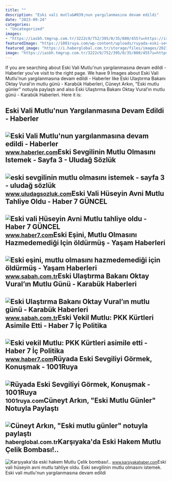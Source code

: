 ```yaml
---
title: ""
description: "Eski vali mutlu&#039;nun yargılanmasına devam edildi"
date: "2023-09-24"
categories:
- "Uncategorized"
images:
- "https://iasbh.tmgrup.com.tr/3222c9/752/395/0/35/800/455?u=https://isbh.tmgrup.com.tr/sbh/2020/03/11/eski-esini-mutlu-olmasini-hazmedemedigi-icin-oldurmus-1583937299879.jpg"
featuredImage: "https://1001ruya.com/wp-content/uploads/ruyada-eski-sevgili-gormek.jpg"
featured_image: "https://i.haberglobal.com.tr/storage/files/images/2021/10/29/cuneyt-arkin-eski-mutlu-gunler-notuyla-paylasti-DwpK.jpg"
image: "https://iasbh.tmgrup.com.tr/3222c9/752/395/0/35/800/455?u=https://isbh.tmgrup.com.tr/sbh/2020/03/11/eski-esini-mutlu-olmasini-hazmedemedigi-icin-oldurmus-1583937299879.jpg"
---
```


If you are searching about Eski Vali Mutlu'nun yargılanmasına devam edildi - Haberler you've visit to the right page. We have 9 Images about Eski Vali Mutlu'nun yargılanmasına devam edildi - Haberler like Eski Ulaştırma Bakanı Oktay Vural’ın mutlu günü - Karabük Haberleri, Cüneyt Arkın, "Eski mutlu günler" notuyla paylaştı and also Eski Ulaştırma Bakanı Oktay Vural’ın mutlu günü - Karabük Haberleri. Here it is:

Eski Vali Mutlu'nun Yargılanmasına Devam Edildi - Haberler
----------------------------------------------------------

 ![Eski Vali Mutlu'nun yargılanmasına devam edildi - Haberler](https://i.hbrcdn.com/haber/2019/09/12/eski-vali-mutlu-nun-yargilanmasina-devam-edil-12417532_local.jpg) <small>www.haberler.com</small>Eski Sevgilinin Mutlu Olmasını Istemek - Sayfa 3 - Uludağ Sözlük
----------------------------------------------------------------

 ![eski sevgilinin mutlu olmasını istemek - sayfa 3 - uludağ sözlük](https://galeri13.uludagsozluk.com/684/eski-sevgilinin-mutlu-olmasini-istemek_1910708.gif) <small>www.uludagsozluk.com</small>Eski Vali Hüseyin Avni Mutlu Tahliye Oldu - Haber 7 GÜNCEL
----------------------------------------------------------

 ![Eski vali Hüseyin Avni Mutlu tahliye oldu - Haber 7 GÜNCEL](https://i20.haber7.net/resize/1280x720/haber/haber7/photos/2018/50/eski_vali_huseyin_avni_mutlu_tahliye_oldu_1544696225_8637.jpg) <small>www.haber7.com</small>Eski Eşini, Mutlu Olmasını Hazmedemediği Için öldürmüş - Yaşam Haberleri
------------------------------------------------------------------------

 ![Eski eşini, mutlu olmasını hazmedemediği için öldürmüş - Yaşam Haberleri](https://iasbh.tmgrup.com.tr/3222c9/752/395/0/35/800/455?u=https://isbh.tmgrup.com.tr/sbh/2020/03/11/eski-esini-mutlu-olmasini-hazmedemedigi-icin-oldurmus-1583937299879.jpg) <small>www.sabah.com.tr</small>Eski Ulaştırma Bakanı Oktay Vural’ın Mutlu Günü - Karabük Haberleri
-------------------------------------------------------------------

 ![Eski Ulaştırma Bakanı Oktay Vural’ın mutlu günü - Karabük Haberleri](https://isbh.tmgrup.com.tr/sbh/2021/12/26/650x344/mhp-eski-grup-baskanvekili-ve-eski-ulastirma-bakan-1640518223384.jpg) <small>www.sabah.com.tr</small>Eski Vekil Mutlu: PKK Kürtleri Asimile Etti - Haber 7 İç Politika
-----------------------------------------------------------------

 ![Eski vekil Mutlu: PKK Kürtleri asimile etti - Haber 7 İç Politika](https://i20.haber7.net/resize/1280x720/haber/haber7/bigmanset/eski_vekil_mutlu_pkk_kurtleri_asimile_etti13521320550_h948186.jpg) <small>www.haber7.com</small>Rüyada Eski Sevgiliyi Görmek, Konuşmak - 1001Ruya
-------------------------------------------------

 ![Rüyada Eski Sevgiliyi Görmek, Konuşmak - 1001Ruya](https://1001ruya.com/wp-content/uploads/ruyada-eski-sevgili-gormek.jpg) <small>1001ruya.com</small>Cüneyt Arkın, "Eski Mutlu Günler" Notuyla Paylaştı
--------------------------------------------------

 ![Cüneyt Arkın, "Eski mutlu günler" notuyla paylaştı](https://i.haberglobal.com.tr/storage/files/images/2021/10/29/cuneyt-arkin-eski-mutlu-gunler-notuyla-paylasti-DwpK.jpg) <small>haberglobal.com.tr</small>Karşıyaka'da Eski Hakem Mutlu Çelik Bombası!..
----------------------------------------------

 ![Karşıyaka'da eski hakem Mutlu Çelik bombası!..](https://www.karsiyakahaber.com/images/haberler/karsiyakada-futbol-sube-yonetimine-eski-hakem-geliyor.jpg) <small>www.karsiyakahaber.com</small>Eski vali hüseyin avni mutlu tahliye oldu. Eski sevgilinin mutlu olmasını istemek. Eski vali mutlu'nun yargılanmasına devam edildi
